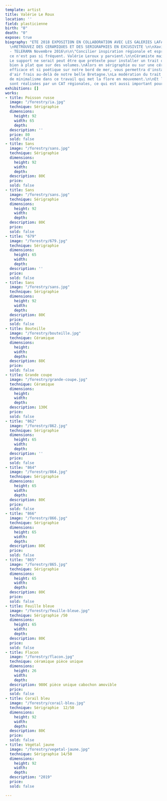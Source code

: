 ```yaml
---
template: artist
title: Valérie Le Roux
location: ''
field: plasticienne
birth: "0"
death: "0"
expose: true
biography: "ETE 2018 EXPOSITION EN COLLABORATION AVEC LES GALERIES LAFAYETTE NANTES
  \nRETROUVEZ DES CERAMIQUES ET DES SERIGRAPHIES EN EXCUSIVITE \n\nXavier de Jarcy
  - TELERAMA Novembre 2016\n\n\"Concilier inspiration régionale et esprit contemporain,
  ce n'est pas si fréquent. Valérie Leroux y parvient.\n\nCéramiste mais pas que.
  Le support ne serait peut être que prétexte pour installer un trait qui se lit aussi
  bien à plat que sur des volumes.\nAlors en sérigraphie ou sur une céramique ce regard
  efficace et si poétique sur notre bord de mer, vous permettra d'installer un bol
  d'air frais au-delà de notre belle Bretagne.\nLa modération du trait n'est pas synonyme
  de minimalisme dans ce travail qui met la flore en mouvement.\n\nEt les sérigrapies
  sont réalisées par un CAT régionales, ce qui est aussi important pour Valérie LEROUX"
exhibitions: []
works:
- title: Poisson russe
  image: "/forestry/ia.jpg"
  technique: Sérigraphie
  dimensions:
    height: 92
    width: 65
    depth: 
  description: ''
  price: 80
  sold: false
- title: Sans
  image: "/forestry/sans.jpg"
  technique: Sérigraphie
  dimensions:
    height: 92
    width: 
    depth: 
  description: 80€
  price: 
  sold: false
- title: Sans
  image: "/forestry/sans.jpg"
  technique: Sérigraphie
  dimensions:
    height: 92
    width: 
    depth: 
  description: 80€
  price: 
  sold: false
- title: "679"
  image: "/forestry/679.jpg"
  technique: Sérigraphie
  dimensions:
    height: 65
    width: 
    depth: 
  description: ''
  price: 
  sold: false
- title: Sans
  image: "/forestry/sans.jpg"
  technique: Sérigraphie
  dimensions:
    height: 92
    width: 
    depth: 
  description: 80€
  price: 
  sold: false
- title: Bouteille
  image: "/forestry/bouteille.jpg"
  technique: Céramique
  dimensions:
    height: 
    width: 
    depth: 
  description: 88€
  price: 
  sold: false
- title: Grande coupe
  image: "/forestry/grande-coupe.jpg"
  technique: Céramique
  dimensions:
    height: 
    width: 
    depth: 
  description: 130€
  price: 
  sold: false
- title: "862"
  image: "/forestry/862.jpg"
  technique: Sérigraphie
  dimensions:
    height: 65
    width: 
    depth: 
  description: ''
  price: 
  sold: false
- title: "864"
  image: "/forestry/864.jpg"
  technique: Sérigraphie
  dimensions:
    height: 65
    width: 
    depth: 
  description: 80€
  price: 
  sold: false
- title: "866"
  image: "/forestry/866.jpg"
  technique: Sérigraphie
  dimensions:
    height: 65
    width: 
    depth: 
  description: 80€
  price: 
  sold: false
- title: "865"
  image: "/forestry/865.jpg"
  technique: Sérigraphie
  dimensions:
    height: 65
    width: 
    depth: 
  description: 80€
  price: 
  sold: false
- title: Feuille bleue
  image: "/forestry/feuille-bleue.jpg"
  technique: Sérigraphie /50
  dimensions:
    height: 65
    width: 
    depth: 
  description: 80€
  price: 
  sold: false
- title: Flacon
  image: "/forestry/flacon.jpg"
  technique: céramique pièce unique
  dimensions:
    height: 26
    width: 
    depth: 
  description: 980€ pièce unique cabochon amovible
  price: 
  sold: false
- title: Corail bleu
  image: "/forestry/corail-bleu.jpg"
  technique: Sérigraphie  12/50
  dimensions:
    height: 92
    width: 
    depth: 
  description: 80€
  price: 
  sold: false
- title: Végétal jaune
  image: "/forestry/vegetal-jaune.jpg"
  technique: Sérigraphie 14/50
  dimensions:
    height: 92
    width: 
    depth: 
  description: "2019"
  price: 
  sold: false

---
```

